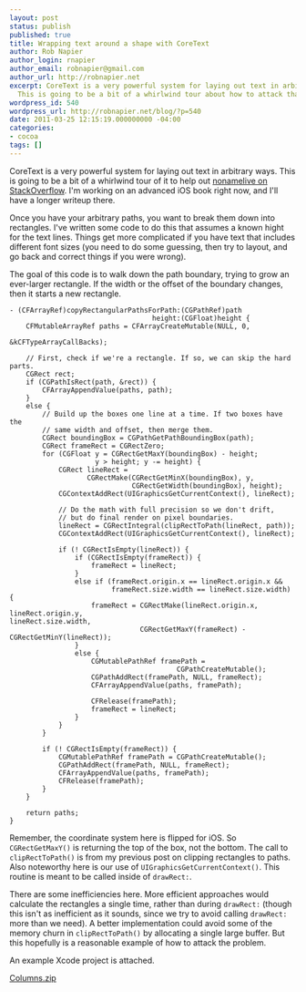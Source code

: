 ```yaml
---
layout: post
status: publish
published: true
title: Wrapping text around a shape with CoreText
author: Rob Napier
author_login: rnapier
author_email: robnapier@gmail.com
author_url: http://robnapier.net
excerpt: CoreText is a very powerful system for laying out text in arbitrary way.
  This is going to be a bit of a whirlwind tour about how to attack that with CTFramesetter.
wordpress_id: 540
wordpress_url: http://robnapier.net/blog/?p=540
date: 2011-03-25 12:15:19.000000000 -04:00
categories:
- cocoa
tags: []
---
```

CoreText is a very powerful system for laying out text in arbitrary ways. This is going to be a bit of a whirlwind tour of it to help out [nonamelive on StackOverflow](http://stackoverflow.com/questions/5284516/how-can-i-draw-image-with-text-wrapping-on-ios).</a> I'm working on an advanced iOS book right now, and I'll have a longer writeup there.
<!-- more -->

Once you have your arbitrary paths, you want to break them down into rectangles. I've written some code to do this that assumes a known hight for the text lines. Things get more complicated if you have text that includes different font sizes (you need to do some guessing, then try to layout, and go back and correct things if you were wrong).

The goal of this code is to walk down the path boundary, trying to grow an ever-larger rectangle. If the width or the offset of the boundary changes, then it starts a new rectangle.

    - (CFArrayRef)copyRectangularPathsForPath:(CGPathRef)path 
                                       height:(CGFloat)height {
		CFMutableArrayRef paths = CFArrayCreateMutable(NULL, 0, 
                                                       &kCFTypeArrayCallBacks);

		// First, check if we're a rectangle. If so, we can skip the hard parts.
		CGRect rect;
		if (CGPathIsRect(path, &rect)) {
			CFArrayAppendValue(paths, path);
		}
		else {
			// Build up the boxes one line at a time. If two boxes have the 
            // same width and offset, then merge them.
			CGRect boundingBox = CGPathGetPathBoundingBox(path);
			CGRect frameRect = CGRectZero;
			for (CGFloat y = CGRectGetMaxY(boundingBox) - height; 
                         y > height; y -= height) {
				CGRect lineRect =
                       CGRectMake(CGRectGetMinX(boundingBox), y, 
                                  CGRectGetWidth(boundingBox), height);
				CGContextAddRect(UIGraphicsGetCurrentContext(), lineRect);
				
                // Do the math with full precision so we don't drift, 
                // but do final render on pixel boundaries.
				lineRect = CGRectIntegral(clipRectToPath(lineRect, path));
				CGContextAddRect(UIGraphicsGetCurrentContext(), lineRect);

				if (! CGRectIsEmpty(lineRect)) {
					if (CGRectIsEmpty(frameRect)) {
						frameRect = lineRect;
					}
					else if (frameRect.origin.x == lineRect.origin.x && 
                             frameRect.size.width == lineRect.size.width) {
						frameRect = CGRectMake(lineRect.origin.x,                                                                                       											   lineRect.origin.y,                                                                                         											   lineRect.size.width, 
                                    CGRectGetMaxY(frameRect) - CGRectGetMinY(lineRect));
					}
					else {
						CGMutablePathRef framePath =
                                             CGPathCreateMutable();
						CGPathAddRect(framePath, NULL, frameRect);
						CFArrayAppendValue(paths, framePath);

						CFRelease(framePath);
						frameRect = lineRect;
					}
				}
			}
			
			if (! CGRectIsEmpty(frameRect))	{
				CGMutablePathRef framePath = CGPathCreateMutable();
				CGPathAddRect(framePath, NULL, frameRect);
				CFArrayAppendValue(paths, framePath);
				CFRelease(framePath);
			}			
		}

		return paths;
	}

Remember, the coordinate system here is flipped for iOS. So `CGRectGetMaxY()` is returning the top of the box, not the bottom. The call to `clipRectToPath()` is from my previous post on clipping rectangles to paths. Also noteworthy here is our use of `UIGraphicsGetCurrentContext()`. This routine is meant to be called inside of `drawRect:`.

There are some inefficiencies here. More efficient approaches would calculate the rectangles a single time, rather than during `drawRect:` (though this isn't as inefficient as it sounds, since we try to avoid calling `drawRect:` more than we need). A better implementation could avoid some of the memory churn in `clipRectToPath()` by allocating a single large buffer. But this hopefully is a reasonable example of how to attack the problem.

An example Xcode project is attached.

<a href='http://robnapier.net/blog/wp-content/uploads/2011/03/Columns.zip'>Columns.zip</a>
